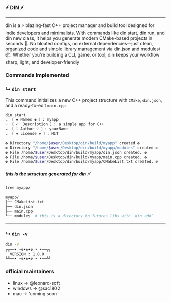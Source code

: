 ### ⚡ DIN ⚡ 

---

din is a ⚡ blazing-fast C++ project manager and build tool designed for indie developers and minimalists. With commands like din start, din run, and din new class, it helps you generate modern CMake-based projects in seconds 🚀. No bloated configs, no external dependencies—just clean, organized code and simple library management via din.json and modules/ 📦. Whether you're building a CLI, game, or tool, din keeps your workflow sharp, light, and developer-friendly

### Commands Implemented

### ↳ `din start` 

This command initializes a new C++ project structure with `CMake`, `din.json`, and a ready-to-edit `main.cpp`

```bash
din start
↳ 〔 ✾ Names ✾ 〕: myapp
↳ 〔 ✍  Description 〕: a simple app for C++
↳ 〔 ♡ Author ♡ 〕: yourName
↳ 〔 ❖ License ❖ 〕: MIT

✠ Directory "/home/$user/Desktop/din/build/myapp" created ✠
✠ Directory "/home/$user/Desktop/din/build/myapp/modules" created ✠
✠ File /home/$user/Desktop/din/build/myapp/din.json created. ✠
✠ File /home/$user/Desktop/din/build/myapp/main.cpp created. ✠
✠ File /home/$user/Desktop/din/build/myapp/CMakeList.txt created. ✠
```

##### this is the structure generated for din ⚡ 

```bash
tree myapp/

myapp/
├── CMakeList.txt
├── din.json
├── main.cpp
└── modules  # this is a directory to futures libs with `din add`
```
---

###  ↳ `din -v` 

```bash
din -v
╔╦══• •✠•❀•✠ • •══╦╗
  VERSION : 1.0.0
╚╩══• •✠•❀•✠ • •══╩╝
```


### official maintainers

- linux -> @leonard-soft
- windows -> @sac1802
- mac -> 'coming soon'
